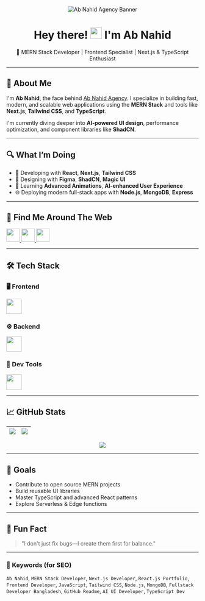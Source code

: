 <!-- Cover Image -->
<p align="center">
  <img src="https://raw.githubusercontent.com/abjabbaragrncy/abjabbaragrncy/main/assets/cover-ab-nahid-agency.png" alt="Ab Nahid Agency Banner" />
</p>

<h1 align="center">Hey there! <img src="https://media.giphy.com/media/hvRJCLFzcasrR4ia7z/giphy.gif" width="30" height="30"> I'm Ab Nahid</h1>

<p align="center">
  🚀 MERN Stack Developer | Frontend Specialist | Next.js & TypeScript Enthusiast
</p>

---

## 💼 About Me

I'm **Ab Nahid**, the face behind [Ab Nahid Agency](https://www.youtube.com/channel/UCietjxpksncMdOUkycv5nqA). I specialize in building fast, modern, and scalable web applications using the **MERN Stack** and tools like **Next.js**, **Tailwind CSS**, and **TypeScript**.

I'm currently diving deeper into **AI-powered UI design**, performance optimization, and component libraries like **ShadCN**.

---

## 🔍 What I’m Doing

- 🔧 Developing with **React**, **Next.js**, **Tailwind CSS**
- 🎨 Designing with **Figma**, **ShadCN**, **Magic UI**
- 🧠 Learning **Advanced Animations**, **AI-enhanced User Experience**
- 🌐 Deploying modern full-stack apps with **Node.js**, **MongoDB**, **Express**

---

## 🔗 Find Me Around The Web

<div align="left">
  <a href="https://www.linkedin.com/in/yourlinkedin" target="_blank">
    <img src="https://img.shields.io/static/v1?message=LinkedIn&logo=linkedin&label=&color=0A66C2&logoColor=white&labelColor=&style=for-the-badge" height="35" />
  </a>
  <a href="mailto:youremail@gmail.com" target="_blank">
    <img src="https://img.shields.io/static/v1?message=Gmail&logo=gmail&label=&color=EA4335&logoColor=white&labelColor=&style=for-the-badge" height="35" />
  </a>
  <a href="https://twitter.com/yourhandle" target="_blank">
    <img src="https://img.shields.io/static/v1?message=Twitter&logo=twitter&label=&color=1DA1F2&logoColor=white&labelColor=&style=for-the-badge" height="35" />
  </a>
</div>

---

## 🛠️ Tech Stack

### 🖥 Frontend
<p align="left">
  <img src="https://skillicons.dev/icons?i=js,ts,react,nextjs,tailwind,html,css" height="40" />
</p>

### ⚙ Backend
<p align="left">
  <img src="https://skillicons.dev/icons?i=nodejs,express,mongodb" height="40" />
</p>

### 🧰 Dev Tools
<p align="left">
  <img src="https://skillicons.dev/icons?i=git,github,vscode,figma,vercel" height="40" />
</p>

---

## 📈 GitHub Stats

| <a href="https://github.com/abjabbaragrncy"><img align="center" src="https://github-readme-stats-sigma-five.vercel.app/api?username=abjabbaragrncy&show_icons=true&theme=transparent&hide_border=true" /></a> | <a href="https://github.com/abjabbaragrncy"><img align="center" src="https://github-readme-stats-sigma-five.vercel.app/api/top-langs/?username=abjabbaragrncy&layout=compact&theme=transparent&hide_border=true" /></a> |
| ------------- | ------------- |

<p align="center">
  <a href="https://git.io/streak-stats"><img src="https://github-readme-streak-stats.herokuapp.com?user=abjabbaragrncy&theme=radical&hide_border=true" /></a>
</p>

---

## 🎯 Goals

- Contribute to open source MERN projects
- Build reusable UI libraries
- Master TypeScript and advanced React patterns
- Explore Serverless & Edge functions

---

## 🎲 Fun Fact

> "I don't just fix bugs—I create them first for balance."

---

### 🔑 Keywords (for SEO)

`Ab Nahid`, `MERN Stack Developer`, `Next.js Developer`, `React.js Portfolio`, `Frontend Developer`, `JavaScript`, `Tailwind CSS`, `Node.js`, `MongoDB`, `Fullstack Developer Bangladesh`, `GitHub Readme`, `AI UI Developer`, `TypeScript Dev`

